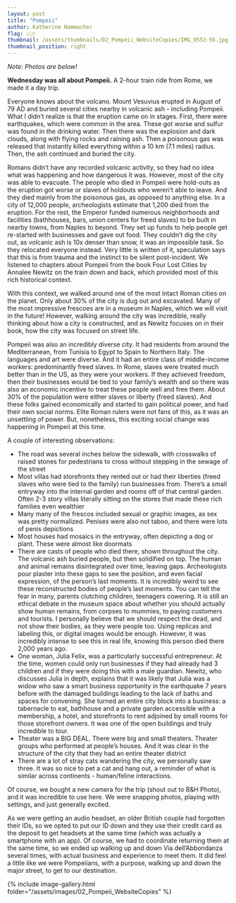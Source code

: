 ```yaml
---
layout: post
title: "Pompeii"
author: Katherine Nammacher
flag: 🇮🇹
thumbnail: /assets/thumbnails/02_Pompeii_WebsiteCopies/IMG_0552-56.jpg
thumbnail_position: right
---
```


_Note: Photos are below!_

**Wednesday was all about Pompeii.** A 2-hour train ride from Rome, we made it a day trip.

Everyone knows about the volcano. Mount Vesuvius erupted in August of 79 AD and buried several cities nearby in volcanic ash - including Pompeii. What I didn’t realize is that the eruption came on in stages. First, there were earthquakes, which were common in the area. These got worse and sulfur was found in the drinking water. Then there was the explosion and dark clouds, along with flying rocks and raining ash. Then a poisonous gas was released that instantly killed everything within a 10 km (7.1 miles) radius. Then, the ash continued and buried the city.

Romans didn’t have any recorded volcanic activity, so they had no idea what was happening and how dangerous it was. However, most of the city was able to evacuate. The people who died in Pompeii were hold-outs as the eruption got worse or slaves of holdouts who weren’t able to leave. And they died mainly from the poisonous gas, as opposed to anything else. In a city of 12,000 people, archeologists estimate that 1,200 died from the eruption. For the rest, the Emperor funded numerous neighborhoods and facilities (bathhouses, bars, union centers for freed slaves) to be built in nearby towns, from Naples to beyond. They set up funds to help people get re-started with businesses and gave out food. They couldn’t dig the city out, as volcanic ash is 10x denser than snow, it was an impossible task. So they relocated everyone instead. Very little is written of it, speculation says that this is from trauma and the instinct to be silent post-incident. We listened to chapters about Pompeii from the book Four Lost Cities by Annalee Newitz on the train down and back, which provided most of this rich historical context.

With this context, we walked around one of the most intact Roman cities on the planet. Only about 30% of the city is dug out and excavated. Many of the most impressive frescoes are in a museum in Naples, which we will visit in the future! However, walking around the city was incredible, really thinking about how a city is constructed, and as Newitz focuses on in their book, how the city was focused on street life.

Pompeii was also an incredibly diverse city. It had residents from around the Mediterranean, from Tunisia to Egypt to Spain to Northern Italy. The languages and art were diverse. And it had an entire class of middle-income workers: predominantly freed slaves. In Rome, slaves were treated much better than in the US, as they were your workers. If they achieved freedom, then their businesses would be tied to your family’s wealth and so there was also an economic incentive to treat these people well and free them. About 30% of the population were either slaves or liberty (freed slaves). And these folks gained economically and started to gain political power, and had their own social norms. Elite Roman rulers were not fans of this, as it was an unsettling of power. But, nonetheless, this exciting social change was happening in Pompeii at this time.

A couple of interesting observations:

- The road was several inches below the sidewalk, with crosswalks of raised stones for pedestrians to cross without stepping in the sewage of the street
- Most villas had storefronts they rented out or had their liberties (freed slaves who were tied to the family) run businesses from. There’s a small entryway into the internal garden and rooms off of that central garden. Often 2-3 story villas literally sitting on the stores that made these rich families even wealthier
- Many many of the frescos included sexual or graphic images, as sex was pretty normalized. Penises were also not taboo, and there were lots of penis depictions
- Most houses had mosaics in the entryway, often depicting a dog or plant. These were almost like doormats
- There are casts of people who died there, shown throughout the city. The volcanic ash buried people, but then solidified on top. The human and animal remains disintegrated over time, leaving gaps. Archeologists pour plaster into these gaps to see the position, and even facial expression, of the person’s last moments. It is incredibly weird to see these reconstructed bodies of people’s last moments. You can tell the fear in many, parents clutching children, teenagers cowering. It is still an ethical debate in the museum space about whether you should actually show human remains, from corpses to mummies, to paying customers and tourists. I personally believe that we should respect the dead, and not show their bodies, as they were people too. Using replicas and labeling this, or digital images would be enough. However, it was incredibly intense to see this in real life, knowing this person died there 2,000 years ago.
- One woman, Julia Felix, was a particularly successful entrepreneur. At the time, women could only run businesses if they had already had 3 children and if they were doing this with a male guardian. Newitz, who discusses Julia in depth, explains that it was likely that Julia was a widow who saw a smart business opportunity in the earthquake 7 years before with the damaged buildings leading to the lack of baths and spaces for convening. She turned an entire city block into a business: a tabernacle to eat, bathhouse and a private garden accessible with a membership, a hotel, and storefronts to rent adjoined by small rooms for those storefront owners. It was one of the open buildings and truly incredible to tour.
- Theater was a BIG DEAL. There were big and small theaters. Theater groups who performed at people’s houses. And it was clear in the structure of the city that they had an entire theater district
- There are a lot of stray cats wandering the city, we personally saw three. It was so nice to pet a cat and hang out, a reminder of what is similar across continents - human/feline interactions.

Of course, we bought a new camera for the trip (shout out to B&H Photo), and it was incredible to use here. We were snapping photos, playing with settings, and just generally excited.

As we were getting an audio headset, an older British couple had forgotten their IDs, so we opted to put our ID down and they use their credit card as the deposit to get headsets at the same time (which was actually a smartphone with an app). Of course, we had to coordinate returning them at the same time, so we ended up walking up and down Via dell’Abbondanza several times, with actual business and experience to meet them. It did feel a little like we were Pompeiians, with a purpose, walking up and down the major street, to get to our destination.

{% include image-gallery.html folder="/assets/images/02_Pompeii_WebsiteCopies" %}

